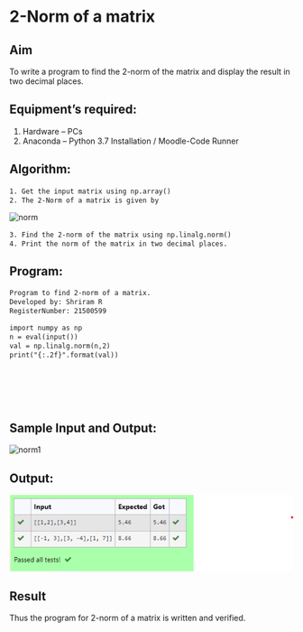# 2-Norm of a matrix
## Aim
To write a program to find the 2-norm of the matrix and display the result in two decimal places.
## Equipment’s required:
1.	Hardware – PCs
2.	Anaconda – Python 3.7 Installation / Moodle-Code Runner
## Algorithm:
	1. Get the input matrix using np.array()
	2. The 2-Norm of a matrix is given by 
![norm](./normeqn1.jpg)
    
    3. Find the 2-norm of the matrix using np.linalg.norm()
	4. Print the norm of the matrix in two decimal places.
## Program:
```
Program to find 2-norm of a matrix.
Developed by: Shriram R
RegisterNumber: 21500599
```
```
import numpy as np
n = eval(input())
val = np.linalg.norm(n,2)
print("{:.2f}".format(val))






```
## Sample Input and Output:
![norm1](./input.jpg)

## Output:

![output](07.png)

## Result
Thus the program for 2-norm of a matrix is written and verified.
